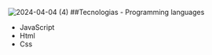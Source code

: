 ![2024-04-04 (4)](https://github.com/faFacundoAguilar/JSON-form/assets/124779712/46cc6b8f-1736-43cd-bcdd-3e715c8cd8b6)
##Tecnologias - Programming languages
 - JavaScript
 - Html
 - Css
